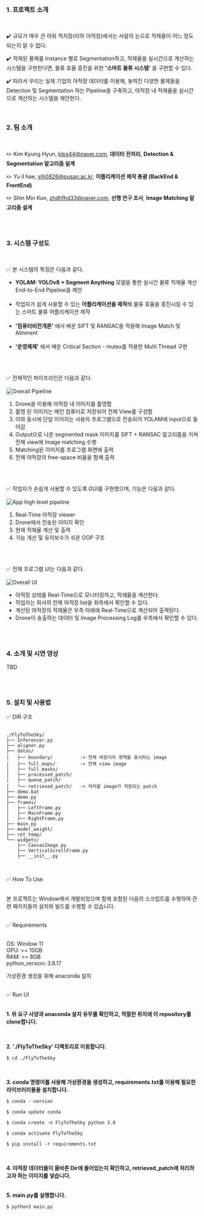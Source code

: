 ### 1. 프로젝트 소개
<br>

✔️ 규모가 매우 큰 야외 적치장(이하 야적장)에서는 사람의 눈으로 적재율이 어느 정도 되는지 알 수 없다.<br>

✔️ 적재된 물체를 Instance 별로 Segmentation하고, 적재율을 실시간으로 계산하는 시스템을 구현한다면, 물류 효율 증진을 위한 **'스마트 물류 시스템'** 을 구현할 수 있다.<br>

✔️ 따라서 우리는 실제 기업의 야적장 데이터를 이용해, 놓여진 다양한 물체들을 Detection 및 Segmentation 하는 Pipeline을 구축하고, 야적장 내 적재율을 실시간으로 계산하는 시스템을 제안한다.<br>


<br>

### 2. 팀 소개
<br>

✏️ Kim Kyung Hyun, klps44@naver.com, **데이터 전처리**, **Detection & Segmentation 알고리즘 설계**

✏️ Yu il hae, yih0826@pusan.ac.kr, **어플리케이션 제작 총괄 (BackEnd & FrontEnd)**

✏️ Shin Min Kun, zhdhfhd33@naver.com, **선행 연구 조사**, **Image Matching 알고리즘 설계**

<br><br>
### 3. 시스템 구성도

<br>

✅ 본 시스템의 특징은 다음과 같다.
- **YOLAM: YOLOv8 + Segment Anything** 모델을 통한 실시간 물류 적재율 계산 End-to-End Pipeline을 제안<br><br>
- 작업자가 쉽게 사용할 수 있는 **어플리케이션을 제작**해 물류 효율을 증진시킬 수 있는 스마트 물류 어플리케이션 제작<br><br>
- **'컴퓨터비전개론'** 에서 배운 SIFT 및 RANSAC을 적용해 Image Match 및 Alinment<br><br>
- **'운영체제'** 에서 배운 Critical Section - mutex를 적용한 Multi Thread 구현<br><br>

<br>

✅ 전체적인 파이프라인은 다음과 같다.<br><br>
![Overall Pipeline](assets/Overall_Pipeline.png)

1.	Drone을 이용해 야적장 내 이미지를 촬영함<br>
2.	촬영 된 이미지는 메인 컴퓨터로 저장되어 전체 View를 구성함<br>
3.	이와 동시에 단일 이미지는 사용자 프로그램으로 전송되어 YOLAM에 input으로 들어감<br>
4.	Output으로 나온 segmented mask 이미지를 SIFT + RANSAC 알고리즘을 거쳐 전체 view에 Image matching 수행<br>
5.	Matching된 이미지를 프로그램 화면에 출력<br>
6.	전체 야적장의 free-space 비율을 함께 출력<br><br>

<br>

✅ 작업자가 손쉽게 사용할 수 있도록 GUI를 구현했으며, 기능은 다음과 같다.<br><br>
![App high level pipeline](assets/App_high_level_pipeline.png)

1. Real-Time 야적장 viewer<br>
2. Drone에서 전송된 이미지 확인<br>
3. 현재 적재율 계산 및 출력<br>
4. 기능 개선 및 유지보수가 쉬운 OOP 구조<br><br>

   
<br>

✅ 전체 프로그램 UI는 다음과 같다.<br><br>
![Overall UI](assets/Overall_UI.png)

- 야적장 상태를 Real-Time으로 모니터링하고, 적재율을 계산한다.
- 작업자는 회사의 전체 야적장 list을 좌측에서 확인할 수 있다.
- 계산된 야적장의 적재율은 우측 아래에 Real-Time으로 계산되어 출력된다.
- Drone이 송출하는 데이터 및 Image Processing Log를 우측에서 확인할 수 있다.


<br><br>
### 4. 소개 및 시연 영상

TBD

<br><br>
### 5. 설치 및 사용법

✅ DIR 구조 <br><br>

```
./FlyToTheSky/
├── Inferencer.py
├── aligner.py
├── datas/
│   ├── boundary/          -> 전체 바운더리 영역을 표시하는 image
│   ├── full_maps/         -> 전체 view image
│   ├── full_masks/        
│   ├── processed_patch/   
│   ├── queue_patch/       
│   └── retrieved_patch/   -> 처리할 image가 저장되는 patch
├── demo.bat
├── demo.py
├── frames/
│   ├── LeftFrame.py
│   ├── MainFrame.py
│   ├── RightFrame.py
├── main.py
├── model_weight/
├── ret_temp/
└── widgets/
    ├── CanvasImage.py
    ├── VerticalScrollFrame.py
    ├── __init__.py
```

<br>

✅ How To Use <br><br>

본 프로젝트는 Window에서 개발되었으며 함께 포함된 다음의 스크립트를 수행하여 
관련 패키지들의 설치와 빌드를 수행할 수 있습니다.<br><br>

✅ Requirements <br><br>

OS: Window 11 <br>
GPU: >= 10GB <br>
RAM: >= 8GB <br>
python_version: 3.8.17 <br>

가상환경 생성을 위해 anaconda 설치 <br><br>

✅ Run UI <br><br>

**1. 위 요구 사양과 anaconda 설치 유무를 확인하고, 적절한 위치에 이 repository를 clone합니다. <br>**

<br>

**2. './FlyToTheSky' 디렉토리로 이동합니다. <br>**

```
$ cd ./FlyToTheSky
```

<br>

**3. conda 명령어를 사용해 가상환경을 생성하고, requirements.txt를 이용해 필요한 라이브러리들을 설치합니다. <br>**

```
$ conda --version

$ conda update conda

$ conda create -n FlyToTheSky python 3.8

$ conda activate FlyToTheSky

$ pip install -r requirements.txt
```

<br>

**4. 야적장 데이터들이 올바른 Dir에 들어있는지 확인하고, retrieved_patch에 처리하고자 하는 이미지를 넣습니다. <br><br>**


**5. main.py를 실행합니다. <br>**

```
$ python3 main.py
```


